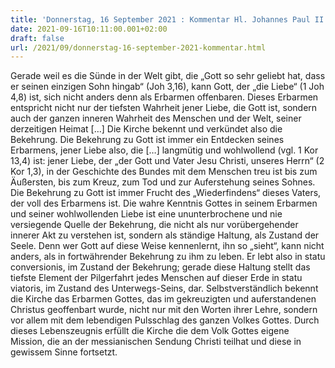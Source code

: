 ```yaml
---
title: 'Donnerstag, 16 September 2021 : Kommentar Hl. Johannes Paul II.'
date: 2021-09-16T10:11:00.001+02:00
draft: false
url: /2021/09/donnerstag-16-september-2021-kommentar.html
---
```


Gerade weil es die Sünde in der Welt gibt, die „Gott so sehr geliebt hat, dass er seinen einzigen Sohn hingab“ (Joh 3,16), kann Gott, der „die Liebe“ (1 Joh 4,8) ist, sich nicht anders denn als Erbarmen offenbaren. Dieses Erbarmen entspricht nicht nur der tiefsten Wahrheit jener Liebe, die Gott ist, sondern auch der ganzen inneren Wahrheit des Menschen und der Welt, seiner derzeitigen Heimat \[…\] Die Kirche bekennt und verkündet also die Bekehrung. Die Bekehrung zu Gott ist immer ein Entdecken seines Erbarmens, jener Liebe also, die \[…\] langmütig und wohlwollend (vgl. 1 Kor 13,4) ist: jener Liebe, der „der Gott und Vater Jesu Christi, unseres Herrn“ (2 Kor 1,3), in der Geschichte des Bundes mit dem Menschen treu ist bis zum Äußersten, bis zum Kreuz, zum Tod und zur Auferstehung seines Sohnes. Die Bekehrung zu Gott ist immer Frucht des „Wiederfindens“ dieses Vaters, der voll des Erbarmens ist. Die wahre Kenntnis Gottes in seinem Erbarmen und seiner wohlwollenden Liebe ist eine ununterbrochene und nie versiegende Quelle der Bekehrung, die nicht als nur vorübergehender innerer Akt zu verstehen ist, sondern als ständige Haltung, als Zustand der Seele. Denn wer Gott auf diese Weise kennenlernt, ihn so „sieht“, kann nicht anders, als in fortwährender Bekehrung zu ihm zu leben. Er lebt also in statu conversionis, im Zustand der Bekehrung; gerade diese Haltung stellt das tiefste Element der Pilgerfahrt jedes Menschen auf dieser Erde in statu viatoris, im Zustand des Unterwegs-Seins, dar. Selbstverständlich bekennt die Kirche das Erbarmen Gottes, das im gekreuzigten und auferstandenen Christus geoffenbart wurde, nicht nur mit den Worten ihrer Lehre, sondern vor allem mit dem lebendigen Pulsschlag des ganzen Volkes Gottes. Durch dieses Lebenszeugnis erfüllt die Kirche die dem Volk Gottes eigene Mission, die an der messianischen Sendung Christi teilhat und diese in gewissem Sinne fortsetzt.